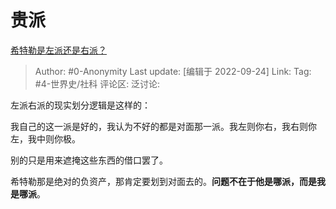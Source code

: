 # 贵派
[希特勒是左派还是右派？](https://www.zhihu.com/question/41941585/answer/528543045)

> Author: #0-Anonymity
> Last update: [编辑于 2022-09-24]
> Link:
> Tag: #4-世界史/社科
> 评论区:
> 泛讨论:

左派右派的现实划分逻辑是这样的：

我自己的这一派是好的，我认为不好的都是对面那一派。我左则你右，我右则你左，我中则你极。

别的只是用来遮掩这些东西的借口罢了。

希特勒那是绝对的负资产，那肯定要划到对面去的。**问题不在于他是哪派，而是我是哪派**。
